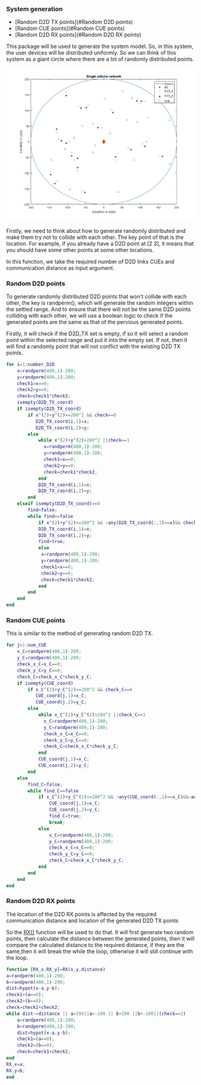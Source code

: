 ### **System generation**

- [Random D2D TX points](#Random D2D points)
- [Random CUE points](#Random CUE points)
- [Random D2D RX points](#Random D2D RX points)

This package will be used to generate the system model. So, in this system, the user devices will be distributed uniformly. So we can think of this system as a giant circle where there are a lot of randomly distributed points. 

![system model 1.png](https://github.com/lyb1234567/Third-year-lectures/blob/master/EEE380/Algorithm/system%20model/system%20model%201.png?raw=true)

Firstly, we need to think about how to generate randomly distributed and make them try not to collide with each other. The key point of that is the location. For example, if you already have a D2D point at [2 3], it means that you should have some other points at some other locations.

In this function, we take the required number of D2D links CUEs and communication distance as input argument.



### Random D2D points

To generate randomly distributed D2D points that won't collide with each other, the key is randperm(), which will generate the random integers within the settled range. And to ensure that there will not be the same D2D points colliding with each other, we will use a boolean logic to check if the generated points are the same as that of the pervious generated points.



Firstly, it will check if the D2D_TX set is empty, if so it will select a random point within the selected range and put it into the empty set. If not, then it will find a randomly point that will not conflict with the existing D2D TX points.

```matlab
for i=1:number_D2D
    x=randperm(400,1)-200;
    y=randperm(400,1)-200;
    check1=x==0;
    check2=y==0;
    check=check1*check2;
    isempty(D2D_TX_coord)
    if isempty(D2D_TX_coord)
        if x^(2)+y^(2)<=200^2 && check==0
           D2D_TX_coord(i,1)=x;
           D2D_TX_coord(i,2)=y;
        else
            while x^(2)+y^(2)>200^2 ||check==1
              x=randperm(400,1)-200;
              y=randperm(400,1)-200; 
              check1=x==0;
              check2=y==0;
              check=check1*check2;
            end
            D2D_TX_coord(i,1)=x;
            D2D_TX_coord(i,2)=y;
        end
    elseif isempty(D2D_TX_coord)==0
        find=false;
        while find==false
            if x^(2)+y^(2)<=200^2 && ~any(D2D_TX_coord(:,1)==x)&& check==0
            D2D_TX_coord(i,1)=x;
            D2D_TX_coord(i,2)=y;
            find=true;
            else
             x=randperm(400,1)-200;
             y=randperm(400,1)-200;
             check1=x==0;
             check2=y==0;
             check=check1*check2;
            end
        end
    end
end
```





### Random CUE points

This is similar to the method of generating random D2D TX.

```matlab
for j=1:num_CUE
    x_C=randperm(400,1)-200;
    y_C=randperm(400,1)-200;
    check_x_C=x_C==0;
    check_y_C=y_C==0;
    check_C=check_x_C*check_y_C;
    if isempty(CUE_coord)
        if x_C^(2)+y_C^(2)<=200^2 && check_C==0
           CUE_coord(j,1)=x_C;
           CUE_coord(j,2)=y_C;
        else
            while x_C^(2)+y_C^(2)>200^2 ||check_C==1
              x_C=randperm(400,1)-200;
              y_C=randperm(400,1)-200;
              check_x_C=x_C==0;
              check_y_C=y_C==0;
              check_C=check_x_C*check_y_C;
            end
            CUE_coord(j,1)=x_C;
            CUE_coord(j,2)=y_C;
        end
    else
        find_C=false;
        while find_C==false
            if x_C^(2)+y_C^(2)<=200^2 && ~any(CUE_coord(:,1)==x_C)&&~any(D2D_TX_coord(:,1)==x_C)&& check_C==0
                CUE_coord(j,1)=x_C;
                CUE_coord(j,2)=y_C;
                find_C=true;
                break;
            else
                x_C=randperm(400,1)-200;
                y_C=randperm(400,1)-200;
                check_x_C=x_C==0;
                check_y_C=y_C==0;
                check_C=check_x_C*check_y_C;
            end
        end
    end
end

```



### Random D2D RX points

The location of the D2D  RX points is affected by the required communication distance and location of the generated D2D TX points

So the [RX()](https://github.com/lyb1234567/reproduce-IEEE2020-paper/blob/master/package/system-generation/RX.m) function will be used to do that. It will first generate two random points, then calculate the distance between the generated points, then it will compare the calculated distance to the required distance, if they are the same,then it will break the while the loop, otherwise it will still continue with the loop.

```matlab
function [RX_x,RX_y]=RX(x,y,distance)
a=randperm(400,1)-200;
b=randperm(400,1)-200;
dist=hypot(x-a,y-b);
check1=(a==0);
check2=(b==0);
check=check1+check2;
while dist~=distance || a>200||a<-200 || b>200 ||b<-200||(check==1)
    a=randperm(400,1)-200;
    b=randperm(400,1)-200;
    dist=hypot(x-a,y-b);
    check1=(a==0);
    check2=(b==0);
    check=check1+check2;
end
RX_x=a;
RX_y=b;
end
```

